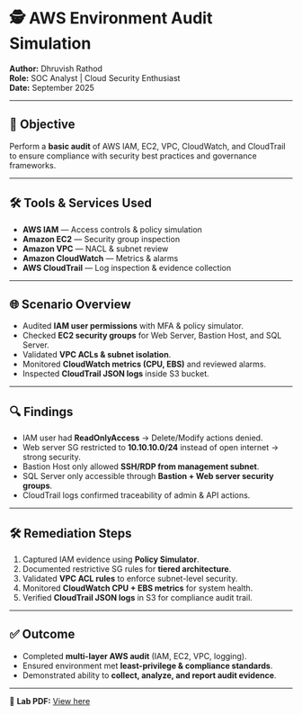 # 🕵️ AWS Environment Audit Simulation  
**Author:** Dhruvish Rathod  
**Role:** SOC Analyst | Cloud Security Enthusiast  
**Date:** September 2025  

---

## 📌 Objective  
Perform a **basic audit** of AWS IAM, EC2, VPC, CloudWatch, and CloudTrail to ensure compliance with security best practices and governance frameworks.  

---

## 🛠 Tools & Services Used  
- **AWS IAM** — Access controls & policy simulation  
- **Amazon EC2** — Security group inspection  
- **Amazon VPC** — NACL & subnet review  
- **Amazon CloudWatch** — Metrics & alarms  
- **AWS CloudTrail** — Log inspection & evidence collection  

---

## 🌐 Scenario Overview  
- Audited **IAM user permissions** with MFA & policy simulator.  
- Checked **EC2 security groups** for Web Server, Bastion Host, and SQL Server.  
- Validated **VPC ACLs & subnet isolation**.  
- Monitored **CloudWatch metrics (CPU, EBS)** and reviewed alarms.  
- Inspected **CloudTrail JSON logs** inside S3 bucket.  

---

## 🔍 Findings  
- IAM user had **ReadOnlyAccess** → Delete/Modify actions denied.  
- Web server SG restricted to **10.10.10.0/24** instead of open internet → strong security.  
- Bastion Host only allowed **SSH/RDP from management subnet**.  
- SQL Server only accessible through **Bastion + Web server security groups**.  
- CloudTrail logs confirmed traceability of admin & API actions.  

---

## 🛠 Remediation Steps  
1. Captured IAM evidence using **Policy Simulator**.  
2. Documented restrictive SG rules for **tiered architecture**.  
3. Validated **VPC ACL rules** to enforce subnet-level security.  
4. Monitored **CloudWatch CPU + EBS metrics** for system health.  
5. Verified **CloudTrail JSON logs** in S3 for compliance audit trail.  

---

## ✅ Outcome  
- Completed **multi-layer AWS audit** (IAM, EC2, VPC, logging).  
- Ensured environment met **least-privilege & compliance standards**.  
- Demonstrated ability to **collect, analyze, and report audit evidence**.  

---

📄 **Lab PDF:** [View here](https://github.com/Dhruvish44/AWS-Labs/blob/main/Performing%20a%20Basic%20Audit%20of%20your%20AWS%20Environment.pdf)  

